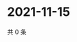 # 2021-11-15

共 0 条

<!-- BEGIN WEIBO -->
<!-- 最后更新时间 Mon Nov 15 2021 03:00:55 GMT+0800 (China Standard Time) -->

<!-- END WEIBO -->
